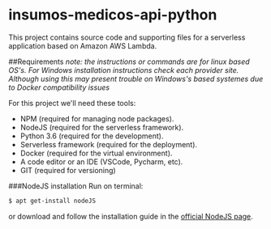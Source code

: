 # insumos-medicos-api-python

This project contains source code and supporting files for a serverless application based on Amazon AWS Lambda.

##Requirements
_note: the instructions or commands are for linux based OS's. For Windows installation instructions check each provider site. Although using this may present trouble on Windows's based systemes due to Docker compatibility issues_ 

For this project we'll need these tools:

- NPM (required for managing node packages).
- NodeJS (required for the serverless framework).
- Python 3.6 (required for the development). 
- Serverless framework (required for the deployment).
- Docker (required for the virtual environment).
- A code editor or an IDE (VSCode, Pycharm, etc).
- GIT (required for versioning)

###NodeJS installation
Run on terminal:

```bash
$ apt get-install nodeJS
```
or download and follow the installation guide in the [official NodeJS page](https://nodejs.org/es/download/).
